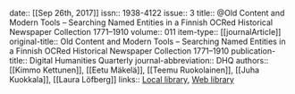 date:: [[Sep 26th, 2017]]
issn:: 1938-4122
issue:: 3
title:: @Old Content and Modern Tools – Searching Named Entities in a Finnish OCRed Historical Newspaper Collection 1771–1910
volume:: 011
item-type:: [[journalArticle]]
original-title:: Old Content and Modern Tools – Searching Named Entities in a Finnish OCRed Historical Newspaper Collection 1771–1910
publication-title:: Digital Humanities Quarterly
journal-abbreviation:: DHQ
authors:: [[Kimmo Kettunen]], [[Eetu Mäkelä]], [[Teemu Ruokolainen]], [[Juha Kuokkala]], [[Laura Löfberg]]
links:: [Local library](zotero://select/groups/2386895/items/C7IZT9FA), [Web library](https://www.zotero.org/groups/2386895/items/C7IZT9FA)
